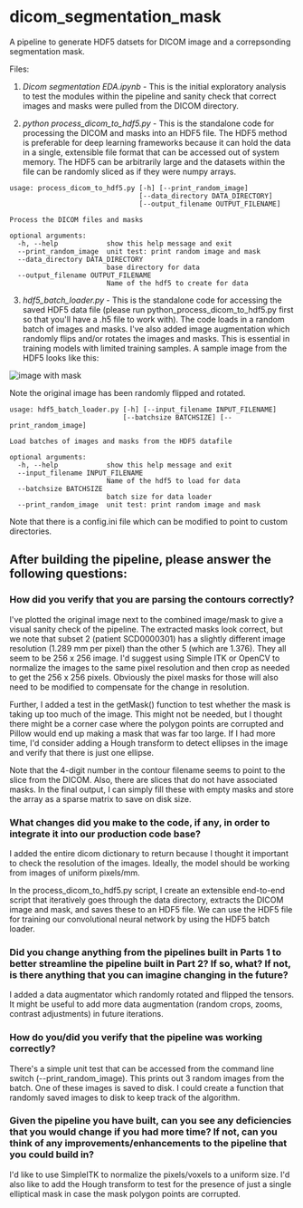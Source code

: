 # dicom_segmentation_mask
A pipeline to generate HDF5 datsets for DICOM image and a correpsonding segmentation mask.

Files:

1. *Dicom segmentation EDA.ipynb* - This is the initial exploratory analysis to test the modules within the pipeline and sanity check that correct images and masks were pulled from the DICOM directory.

2. *python process_dicom_to_hdf5.py* - This is the standalone code for processing the DICOM and masks into an HDF5 file. The HDF5 method is preferable for deep learning frameworks because it can hold the data in a single, extensible file format that can be accessed out of system memory. The HDF5 can be arbitrarily large and the datasets within the file can be randomly sliced as if they were numpy arrays. 

```
usage: process_dicom_to_hdf5.py [-h] [--print_random_image]
                                [--data_directory DATA_DIRECTORY]
                                [--output_filename OUTPUT_FILENAME]

Process the DICOM files and masks

optional arguments:
  -h, --help            show this help message and exit
  --print_random_image  unit test: print random image and mask
  --data_directory DATA_DIRECTORY
                        base directory for data
  --output_filename OUTPUT_FILENAME
                        Name of the hdf5 to create for data

```
  

3. *hdf5_batch_loader.py* - This is the standalone code for accessing the saved HDF5 data file (please run python_process_dicom_to_hdf5.py first so that you'll have a .h5 file to work with). The code loads in a random batch of images and masks. I've also added image augmentation which randomly flips and/or rotates the images and masks. This is essential in training models with limited training samples. A sample image from the HDF5 looks like this:

![image with mask](https://github.com/mas-dse-greina/dicom_segmentation_mask/blob/master/test_figure.png)

Note the original image has been randomly flipped and rotated.


```
usage: hdf5_batch_loader.py [-h] [--input_filename INPUT_FILENAME]
                            [--batchsize BATCHSIZE] [--print_random_image]

Load batches of images and masks from the HDF5 datafile

optional arguments:
  -h, --help            show this help message and exit
  --input_filename INPUT_FILENAME
                        Name of the hdf5 to load for data
  --batchsize BATCHSIZE
                        batch size for data loader
  --print_random_image  unit test: print random image and mask

```

Note that there is a config.ini file which can be modified to point to custom directories.

## After building the pipeline, please answer the following questions:

### How did you verify that you are parsing the contours correctly?

I've plotted the original image next to the combined image/mask to give a visual sanity check of the pipeline. The extracted masks look correct, but we note that subset 2 (patient SCD0000301) has a slightly different image resolution (1.289 mm per pixel) than the other 5 (which are 1.376). They all seem to be 256 x 256 image. I'd suggest using Simple ITK or OpenCV to normalize the images to the same pixel resolution and then crop as needed to get the 256 x 256 pixels. Obviously the pixel masks for those will also need to be modified to compensate for the change in resolution.

Further, I added a test in the getMask() function to test whether the mask is taking up too much of the image. This might not be needed, but I thought there might be a corner case where the polygon points are corrupted and Pillow would end up making a mask that was far too large. If I had more time, I'd consider adding a Hough transform to detect ellipses in the image and verify that there is just one ellipse.

Note that the 4-digit number in the contour filename seems to point to the slice from the DICOM. Also, there are slices that do not have associated masks. In the final output, I can simply fill these with empty masks and store the array as a sparse matrix to save on disk size.

### What changes did you make to the code, if any, in order to integrate it into our production code base?

I added the entire dicom dictionary to return because I thought it important to check the resolution of the images. Ideally, the model should be working from images of uniform pixels/mm.

In the process_dicom_to_hdf5.py script, I create an extensible end-to-end script that iteratively goes through the data directory, extracts the DICOM image and mask, and saves these to an HDF5 file. We can use the HDF5 file for training our convolutional neural network by using the HDF5 batch loader.

### Did you change anything from the pipelines built in Parts 1 to better streamline the pipeline built in Part 2? If so, what? If not, is there anything that you can imagine changing in the future?

I added a data augmentator which randomly rotated and flipped the tensors. It might be useful to add more data augmentation (random crops, zooms, contrast adjustments) in future iterations.

### How do you/did you verify that the pipeline was working correctly?

There's a simple unit test that can be accessed from the command line switch (--print_random_image). This prints out 3 random images from the batch. One of these images is saved to disk. I could create a function that randomly saved images to disk to keep track of the algorithm.

### Given the pipeline you have built, can you see any deficiencies that you would change if you had more time? If not, can you think of any improvements/enhancements to the pipeline that you could build in?

I'd like to use SimpleITK to normalize the pixels/voxels to a uniform size. I'd also like to add the Hough transform to test for the presence of just a single elliptical mask in case the mask polygon points are corrupted.




